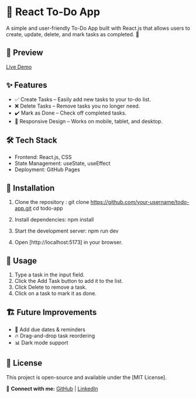 # 📌 React To-Do App

A simple and user-friendly To-Do App built with React.js that allows users to create, update, delete, and mark tasks as completed. 🚀

## 📸 Preview

[Live Demo](https://yashrao0001.github.io/ToDoApp/)

## ✨ Features

- ✅ Create Tasks – Easily add new tasks to your to-do list.
- ❌ Delete Tasks – Remove tasks you no longer need.
- ✔️ Mark as Done – Check off completed tasks.
- 📱 Responsive Design – Works on mobile, tablet, and desktop.

## 🛠️ Tech Stack

- Frontend: React.js, CSS
- State Management: useState, useEffect
- Deployment: GitHub Pages

## 🚀 Installation

1. Clone the repository : git clone https://github.com/your-username/todo-app.git
   cd todo-app
2. Install dependencies: npm install

3. Start the development server: npm run dev
4. Open [http://localhost:5173] in your browser.

## 🔧 Usage

1. Type a task in the input field.
2. Click the Add Task button to add it to the list.
3. Click Delete to remove a task.
4. Click on a task to mark it as done.

## 🏗️ Future Improvements

- 🌟 Add due dates & reminders
- 🔥 Drag-and-drop task reordering
- 📊 Dark mode support

## 📜 License

This project is open-source and available under the [MIT License].

🔗 **Connect with me:**
[GitHub](https://github.com/yashrao0001) | [LinkedIn](www.linkedin.com/in/yashyadav001)
